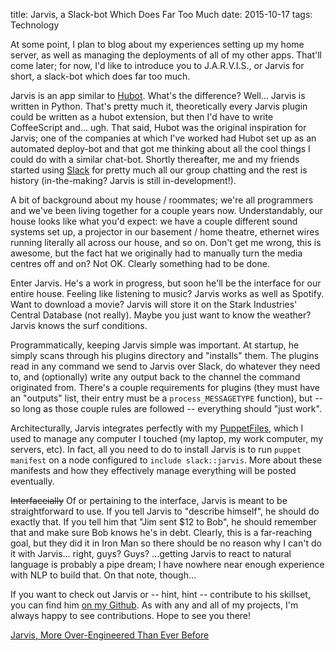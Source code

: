 title: Jarvis, a Slack-bot Which Does Far Too Much
date: 2015-10-17
tags: Technology

At some point, I plan to blog about my experiences setting up my home server,
as well as managing the deployments of all of my other apps. That'll come later;
for now, I'd like to introduce you to J.A.R.V.I.S., or Jarvis for short, a
slack-bot which does far too much.

Jarvis is an app similar to [Hubot](https://hubot.github.com/). What's the
difference? Well... Jarvis is written in Python. That's pretty much it,
theoretically every Jarvis plugin could be written as a hubot extension, but
then I'd have to write CoffeeScript and... ugh. That said, Hubot was the
original inspiration for Jarvis; one of the companies at which I've worked had
Hubot set up as an automated deploy-bot and that got me thinking about all the
cool things I could do with a similar chat-bot. Shortly thereafter, me and my
friends started using [Slack](https://slack.com/) for pretty much all our group
chatting and the rest is history (in-the-making? Jarvis is still
in-development!).

A bit of background about my house / roommates; we're all programmers and we've
been living together for a couple years now. Understandably, our house looks
like what you'd expect: we have a couple different sound systems set up, a
projector in our basement / home theatre, ethernet wires running literally all
across our house, and so on. Don't get me wrong, this is awesome, but the fact
hat we originally had to manually turn the media centres off and on? Not OK.
Clearly something had to be done.

Enter Jarvis. He's a work in progress, but soon he'll be the interface for our
entire house. Feeling like listening to music? Jarvis works as well as Spotify.
Want to download a movie? Jarvis will store it on the Stark Industries' Central
Database (not really). Maybe you just want to know the weather? Jarvis knows the
surf conditions.

Programmatically, keeping Jarvis simple was important. At startup, he simply
scans through his plugins directory and "installs" them. The plugins read in any
command we send to Jarvis over Slack, do whatever they need to, and (optionally)
write any output back to the channel the command originated from. There's a
couple requirements for plugins (they must have an "outputs" list, their entry
must be a `process_MESSAGETYPE` function), but -- so long as those couple rules
are followed -- everything should "just work".

Architecturally, Jarvis integrates perfectly with my
[PuppetFiles](https://github.com/TheKevJames/deprecated/tree/master/puppet),
which I used to manage any computer I touched (my laptop, my work computer, my
servers, etc). In fact, all you need to do to install Jarvis is to run `puppet
manifest` on a node configured to `include slack::jarvis`. More about these
manifests and how they effectively manage everything will be posted eventually.

<strike>Interfaceially</strike> Of or pertaining to the interface, Jarvis is
meant to be straightforward to use. If you tell Jarvis to "describe himself", he
should do exactly that. If you tell him that "Jim sent $12 to Bob", he should
remember that and make sure Bob knows he's in debt. Clearly, this is a
far-reaching goal, but they did it in Iron Man so there should be no reason why
I can't do it with Jarvis... right, guys? Guys? ...getting Jarvis to react to
natural language is probably a pipe dream; I have nowhere near enough experience
with NLP to build that. On that note, though...

If you want to check out Jarvis or -- hint, hint -- contribute to his skillset,
you can find him [on my Github](https://github.com/TheKevJames/jarvis). As with
any and all of my projects, I'm always happy to see contributions. Hope to see
you there!

<div class='next-post'><a href='/blog/2016-01-19-jarvis-rewrite'>Jarvis, More
Over-Engineered Than Ever Before</a></div>
